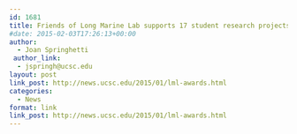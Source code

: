 ```yaml
---
id: 1681
title: Friends of Long Marine Lab supports 17 student research projects
#date: 2015-02-03T17:26:13+00:00
author:
  - Joan Springhetti
 author_link:
  - jspringh@ucsc.edu
layout: post
link_post: http://news.ucsc.edu/2015/01/lml-awards.html
categories:
  - News
format: link
link_post: http://news.ucsc.edu/2015/01/lml-awards.html
---
```

